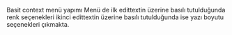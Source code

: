 Basit context menü yapımı
Menü de ilk edittextin üzerine basılı tutulduğunda renk seçenekleri ikinci edittextin üzerine basılı tutulduğunda ise yazı boyutu seçenekleri çıkmakta.
